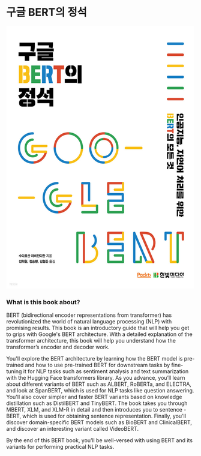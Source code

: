 # 구글 BERT의 정석


<img src="img/img.jpg" height="700" width="500">


### What is this book about?
 BERT (bidirectional encoder representations from transformer) has
revolutionized the world of natural language processing (NLP) with
promising results. This book is an introductory guide that will 
help you get to grips with Google's BERT architecture. With a detailed
explanation of the transformer architecture, this book will help you 
understand how the transformer’s encoder and decoder work.


 You'll explore the BERT architecture by learning how the BERT model 
is pre-trained and how to use pre-trained BERT for downstream tasks 
by fine-tuning it for NLP tasks such as sentiment analysis and text 
summarization with the Hugging Face transformers library. As you advance,
you’ll learn about different variants of BERT such as ALBERT, RoBERTa,
and ELECTRA, and look at SpanBERT, which is used for NLP tasks like question
answering. You'll also cover simpler and faster BERT variants based on 
knowledge distillation such as DistilBERT and TinyBERT. The book takes you
through MBERT, XLM, and XLM-R in detail and then introduces you to sentence
-BERT, which is used for obtaining sentence representation. Finally, you'll
discover domain-specific BERT models such as BioBERT and ClinicalBERT, and 
discover an interesting variant called VideoBERT.


 By the end of this BERT book, you’ll be well-versed with using BERT and its 
 variants for performing practical NLP tasks.